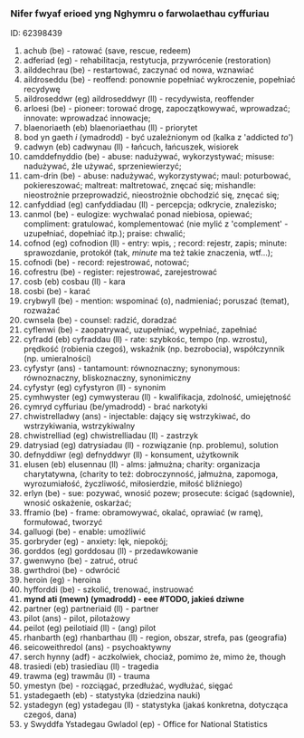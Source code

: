 ### Nifer fwyaf erioed yng Nghymru o farwolaethau cyffuriau
[//]: #()
ID: 62398439

1. achub (be) - ratować (save, rescue, redeem)
1. adferiad (eg) - rehabilitacja, restytucja, przywrócenie (restoration)
1. ailddechrau (be) - restartować, zaczynać od nowa, wznawiać
1. aildroseddu (be) - reoffend: ponownie popełniać wykroczenie, popełniać recydywę
1. aildroseddwr (eg) aildroseddwyr (ll) - recydywista, reoffender
1. arloesi (be) - pioneer: torować drogę, zapoczątkowywać, wprowadzać; innovate: wprowadzać innowacje;
1. blaenoriaeth (eb) blaenoriaethau (ll) - priorytet
1. bod yn gaeth *i* (ymadrodd) - być uzależnionym od (kalka z 'addicted *to*')
1. cadwyn (eb) cadwynau (ll) - łańcuch, łańcuszek, wisiorek
1. camddefnyddio (be) - abuse: nadużywać, wykorzystywać; misuse: nadużywać, źle używać, sprzeniewierzyć;
1. cam-drin (be) - abuse: nadużywać, wykorzystywać; maul: poturbować, pokiereszować; maltreat: maltretować, znęcać się; mishandle: nieostrożnie przeprowadzić, nieostrożnie obchodzić się, znęcać się;
1. canfyddiad (eg) canfyddiadau (ll) - percepcja; odkrycie, znalezisko;
1. canmol (be) - eulogize: wychwalać ponad niebiosa, opiewać; compliment: gratulować, komplementować (nie mylić z 'compl*e*ment' - uzupełniać, dopełniać itp.); praise: chwalić;
1. cofnod (eg) cofnodion (ll) - entry: wpis, ; record: rejestr, zapis; minute: sprawozdanie, protokół (tak, *minute* ma też takie znaczenia, wtf...);
1. cofnodi (be) - record: rejestrować, notować;
1. cofrestru (be) - register: rejestrować, zarejestrować
1. cosb (eb) cosbau (ll) - kara
1. cosbi (be) - karać
1. crybwyll (be) - mention: wspominać (o), nadmieniać; poruszać (temat), rozważać
1. cwnsela (be) - counsel: radzić, doradzać
1. cyflenwi (be) - zaopatrywać, uzupełniać, wypełniać, zapełniać
1. cyfradd (eb) cyfraddau (ll) - rate: szybkośc, tempo (np. wzrostu), prędkość (robienia czegoś), wskaźnik (np. bezrobocia), współczynnik (np. umieralności)
1. cyfystyr (ans) - tantamount: równoznaczny; synonymous: równoznaczny, bliskoznaczny, synonimiczny
1. cyfystyr (eg) cyfystyron (ll) - synonim
1. cymhwyster (eg) cymwysterau (ll) - kwalifikacja, zdolność, umiejętność
1. cymryd cyffuriau (be/ymadrodd) - brać narkotyki
1. chwistrelladwy (ans) - injectable: dający się wstrzykiwać, do wstrzykiwania, wstrzykiwalny <!-- w artykule występuje jako chwi*LL*strelladwy, co nie występuje w słowniku, na 95% błąd -->
1. chwistrelliad (eg) chwistrelliadau (ll) - zastrzyk
1. datrysiad (eg) datrysiadau (ll) - rozwiązanie (np. problemu), solution
1. defnyddiwr (eg) defnyddwyr (ll) - konsument, użytkownik
1. elusen (eb) elusennau (ll) - alms: jałmużna; charity: organizacja charytatywna, (charity to też: dobroczynność, jałmużna, zapomoga, wyrozumiałość, życzliwość, miłosierdzie, miłość bliźniego)
1. erlyn (be) - sue: pozywać, wnosić pozew; prosecute: ścigać (sądownie), wnosić oskażenie, oskarżać;
1. fframio (be) - frame: obramowywać, okalać, oprawiać (w ramę), formułować, tworzyć
1. galluogi (be) - enable: umożliwić
1. gorbryder (eg) - anxiety: lęk, niepokój;
1. gorddos (eg) gorddosau (ll) - przedawkowanie
1. gwenwyno (be) - zatruć, otruć
1. gwrthdroi (be) - odwrócić
1. heroin (eg) - heroina
1. hyfforddi (be) - szkolić, trenować, instruować
1. **mynd ati (mewn) (ymadrodd) - eee #TODO, jakieś dziwne**
1. partner (eg) partneriaid (ll) - partner
1. pilot (ans) - pilot, pilotażowy
1. peilot (eg) peilotiaid (ll) - (ang) pilot
1. rhanbarth (eg) rhanbarthau (ll) - region, obszar, strefa, pas (geografia)
1. seicoweithredol (ans) - psychoaktywny
1. serch hynny (adf) - aczkolwiek, chociaż, pomimo że, mimo że, though
1. trasiedi (eb) trasiedïau (ll) - tragedia
1. trawma (eg) trawmâu (ll) - trauma
1. ymestyn (be) - rozciągać, przedłużać, wydłużać, sięgać
1. ystadegaeth (eb) - statystyka (dziedzina nauki)
1. ystadegyn (eg) ystadegau (ll) - statystyka (jakaś konkretna, dotycząca czegoś, dana)
1. y Swyddfa Ystadegau Gwladol (ep) - Office for National Statistics